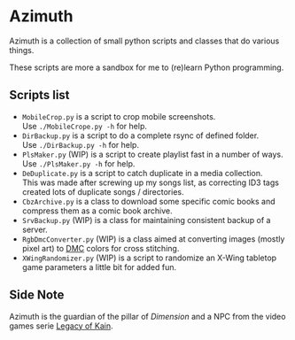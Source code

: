 # Azimuth
Azimuth is a collection of small python scripts and classes that do various
things.

These scripts are more a sandbox for me to (re)learn Python programming.

## Scripts list

- `MobileCrop.py` is a script to crop mobile screenshots.  
  Use `./MobileCrope.py -h` for help.
- `DirBackup.py` is a script to do a complete rsync of defined folder.  
  Use `./DirBackup.py -h` for help.
- `PlsMaker.py` (WIP) is a script to create playlist fast in a number of ways.  
  Use `./PlsMaker.py -h` for help.
- `DeDuplicate.py` is a script to catch duplicate in a media collection.  
  This was made after screwing up my songs list, as correcting ID3
  tags created lots of duplicate songs / directories.
- `CbzArchive.py` is a class to download some specific comic books and
  compress them as a comic book archive.
- `SrvBackup.py` (WIP) is a class for maintaining consistent backup of a server.
- `RgbDmcConverter.py` (WIP) is a class aimed at converting images (mostly
  pixel art) to [DMC](http://www.dmc.fr) colors for cross stitching.
- `XWingRandomizer.py` (WIP) is a script to randomize an X-Wing tabletop game
  parameters a little bit for added fun.

## Side Note

Azimuth is the guardian of the pillar of _Dimension_ and a NPC from the video
games serie [Legacy of Kain](https://en.wikipedia.org/wiki/Legacy_of_Kain).
